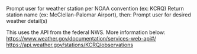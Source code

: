 Prompt user for weather station per NOAA convention (ex: KCRQ)
Return station name (ex: McClellan-Palomar Airport), then:
Prompt user for desired weather detail(s)


This uses the API from the federal NWS. More information below:
  https://www.weather.gov/documentation/services-web-api#/
  https://api.weather.gov/stations/KCRQ/observations 
